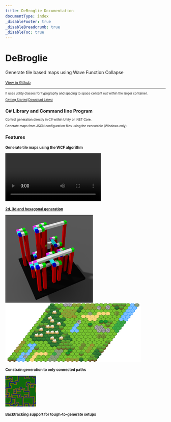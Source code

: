 ```yaml
---
title: DeBroglie Documentation
documentType: index
_disableFooter: true
_disableBreadcrumb: true
_disableToc: true
---
```

<div class="container">

  <div class="jumbotron">
    <h1 class="display-4">DeBroglie</h1>
    <p class="lead">Generate tile based maps using Wave Function Collapse</p>
    <small class="text-muted"><a class="github-link" href="TODO">View in Github</a><small>
    <hr class="my-4">
    <p>It uses utility classes for typography and spacing to space content out within the larger container.</p>
    <p class="lead">
      <a class="btn btn-primary btl-lg" href="articles/" role="button">Getting Started</a>
      <a class="btn btn-primary btl-lg" href="TODO" role="button">Download Latest</a>
    </p>
  </div>

  <div class="row">
    <div class="col-md-8 col-md-offset-2 text-center">
      <section>
        <h2>C# Library and Command line Program</h2>
        <p class="lead">Control generation directly in C# within Unity or .NET Core.</p>
        <p>Generate maps from JSON configuration files using the executable (Windows only)</p> 
      </section>
    </div>
  </div>

  
  <div class="row">
    <div class="col-md-8 col-md-offset-2 text-center">
      <section>
        <h2>Features</h2>
        <h3>Generate tile maps using the WCF algorithm</h3>
        <video src="images/rotation.webm" autoplay loop></video>
        <h3><a href="articles/features.md#topology">2d, 3d and hexagonal generation</a></h3>
        <a href="images/columns_out.png"><img src="images/columns_out.png"/></a>
        <a href="images/hexmini_out.png"><img src="images/hexmini_out.png"/></a>
        <h3>Constrain generation to only connected paths</h3>
        <img src="images/pathway_overlapping_path.png">
        <h3>Backtracking support for tough-to-generate setups</h3>
      </section>
    </div>
  </div>
</div>